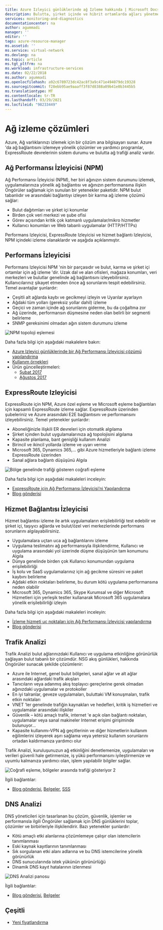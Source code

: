 ```yaml
---
title: Azure Izleyici günlüklerinde ağ Izleme hakkında | Microsoft Docs
description: Bulutta, şirket içinde ve hibrit ortamlarda ağları yönetmek için NPM dahil ağ izleme çözümlerine genel bakış.
services: monitoring-and-diagnostics
documentationcenter: na
author: agummadi
manager: ''
editor: ''
tags: azure-resource-manager
ms.assetid: ''
ms.service: virtual-network
ms.devlang: na
ms.topic: article
ms.tgt_pltfrm: na
ms.workload: infrastructure-services
ms.date: 02/22/2018
ms.author: agummadi
ms.openlocfilehash: a92c6789723dc42ac8f3a9c471e494079dc19328
ms.sourcegitcommit: f28ebb95ae9aaaff3f87d8388a09b41e0b3445b5
ms.translationtype: MT
ms.contentlocale: tr-TR
ms.lasthandoff: 03/29/2021
ms.locfileid: "98233449"
---
```

# <a name="network-monitoring-solutions"></a>Ağ izleme çözümleri 

Azure, Ağ varlıklarınızı izlemek için bir çözüm ana bilgisayarı sunar. Azure 'da ağ bağlantısını izlemeye yönelik çözümler ve yardımcı programlar, ExpressRoute devrelerinin sistem durumu ve bulutta ağ trafiği analiz vardır.

## <a name="network-performance-monitor-npm"></a>Ağ Performansı İzleyicisi (NPM)

Ağ Performansı İzleyicisi (NPM), her biri ağınızın sistem durumunu izlemek, uygulamalarınıza yönelik ağ bağlantısı ve ağınızın performansına ilişkin Öngörüler sağlamak için sunulan bir yetenekler paketidir. NPM bulut tabanlıdır ve arasındaki bağlantıyı izleyen bir karma ağ izleme çözümü sağlar:
 
* Bulut dağıtımları ve şirket içi konumlar
* Birden çok veri merkezi ve şube ofisi
* Görev açısından kritik çok katmanlı uygulamalar/mikro hizmetler
* Kullanıcı konumları ve Web tabanlı uygulamalar (HTTP/HTTPs) 

Performans Izleyicisi, ExpressRoute Izleyicisi ve hizmet bağlantı Izleyicisi, NPM içindeki izleme olanaklardır ve aşağıda açıklanmıştır.

## <a name="performance-monitor"></a>Performans İzleyicisi

Performans Izleyicisi NPM 'nin bir parçasıdır ve bulut, karma ve şirket içi ortamlar için ağ izleme 'dir. Uzak dal ve alan ofisleri, mağaza konumları, veri merkezleri ve bulutlar genelinde ağ bağlantısını izleyebilirsiniz. Kullanıcılarınız şikayet etmeden önce ağ sorunlarını tespit edebilirsiniz. Temel avantajlar şunlardır:

* Çeşitli alt ağlarda kaybı ve gecikmeyi izleyin ve Uyarılar ayarlayın
* Ağdaki tüm yolları (gereksiz yollar dahil) izleme
* Geçici ve zaman içinde ağ sorunlarını giderme, bu da çoğaltma zor
* Ağ üzerinde, performansın düşmesine neden olan belirli bir segmenti belirleme
* SNMP gereksinimi olmadan ağın sistem durumunu izleme

![NPM topoloji eşlemesi](./media/network-monitoring-overview/npm-topology-map.png) 

Daha fazla bilgi için aşağıdaki makalelere bakın:

* [Azure Izleyici günlüklerinde bir Ağ Performansı İzleyicisi çözümü yapılandırma](../azure-monitor/insights/network-performance-monitor.md) 
* [Kullanım örnekleri](/archive/blogs/msoms/monitor-on-premises-cloud-iaas-and-hybrid-networks-using-oms-network-performance-monitor)
* Ürün güncelleştirmeleri:
  * [Şubat 2017](/archive/blogs/msoms/oms-network-performance-monitor-is-now-generally-available)
  * [Ağustos 2017](/archive/blogs/msoms/improvements-to-oms-network-performance-monitor)

## <a name="expressroute-monitor"></a>ExpressRoute Izleyicisi

ExpressRoute için NPM, Azure özel eşleme ve Microsoft eşleme bağlantıları için kapsamlı ExpressRoute izleme sağlar. ExpressRoute üzerinden şubeleriniz ve Azure arasındaki E2E bağlantısını ve performansını izleyebilirsiniz. Temel yetenekler şunlardır:

* Aboneliğinizle ilişkili ER devreleri için otomatik algılama
* Şirket içinden bulut uygulamalarınıza ağ topolojisini algılama
* Kapasite planlama, bant genişliği kullanım Analizi
* Birincil ve ikincil yollarda izleme ve uyarı verme
* Microsoft 365, Dynamics 365,... gibi Azure hizmetleriyle bağlantı izleme ExpressRoute üzerinden
* Sanal ağlara bağlantı düşüşünü Algıla

![Bölge genelinde trafiği gösteren coğrafi eşleme](./media/network-monitoring-overview/expressroute-topology-map.png) 

Daha fazla bilgi için aşağıdaki makaleleri inceleyin:

* [ExpressRoute için Ağ Performansı İzleyicisi’ni Yapılandırma](../expressroute/how-to-npm.md)
* [Blog gönderisi](https://aka.ms/NPMExRmonitorGA)

## <a name="service-connectivity-monitor"></a>Hizmet Bağlantısı İzleyicisi

Hizmet bağlantısı izleme ile artık uygulamaların erişilebilirliği test edebilir ve şirket içi, taşıyıcı ağlarda ve bulut/özel veri merkezlerinde performans sorunlarını algılayabilirsiniz.

* Uygulamalara uçtan uca ağ bağlantılarını izleme
* Uygulama teslimatını ağ performansıyla ilişkilendirme, Kullanıcı ve uygulama arasındaki yol üzerinde düşme düşüşünün tam konumunu Algıla
* Dünya genelinde birden çok Kullanıcı konumundan uygulama erişilebilirliği
* İş kolu ve SaaS uygulamalarınız için ağ gecikme süresini ve paket kaybını belirleme
* Ağdaki etkin noktaları belirleme, bu durum kötü uygulama performansına neden olabilir
* Microsoft 365, Dynamics 365, Skype Kurumsal ve diğer Microsoft Hizmetleri için yerleşik testler kullanarak Microsoft 365 uygulamalara yönelik erişilebilirliği izleyin

Daha fazla bilgi için aşağıdaki makaleleri inceleyin:

* [İzleme hizmeti uç noktaları için Ağ Performansı İzleyicisi yapılandırma](../azure-monitor/insights/network-performance-monitor-service-connectivity.md#configuration)
* [Blog gönderisi](https://aka.ms/svcendptmonitor)

## <a name="traffic-analytics"></a>Trafik Analizi
Trafik Analizi bulut ağlarınızdaki Kullanıcı ve uygulama etkinliğine görünürlük sağlayan bulut tabanlı bir çözümdür. NSG akış günlükleri, hakkında Öngörüler sunacak şekilde çözümlenir:

* Azure ile Internet, genel bulut bölgeleri, sanal ağlar ve alt ağlar arasındaki ağlardaki trafik akışları
* Tanıcıların veya adanmış akış toplayıcı gereçlerine gerek olmadan ağınızdaki uygulamalar ve protokoller
* En iyi talranlar, geveze uygulamaları, buluttaki VM konuşmaları, trafik etkin noktaları
* VNET 'ler genelinde trafiğin kaynakları ve hedefleri, kritik iş hizmetleri ve uygulamalar arasındaki ilişkiler
* Güvenlik – kötü amaçlı trafik, internet 'e açık olan bağlantı noktaları, uygulamalar veya sanal makineler Internet erişimi girişiminde bulunuyor...
* Kapasite kullanımı-VPN ağ geçitlerinin ve diğer hizmetlerin kullanım eğilimlerini izleyerek aşırı sağlama veya yetersiz kullanım sorunlarını ortadan kaldırmanıza yardımcı olur

Trafik Analizi, kuruluşunuzun ağ etkinliğini denetlemenize, uygulamaları ve verileri güvenli hale getirmenize, iş yükü performansını iyileştirmenize ve uyumlu kalmanıza yardımcı olan, işlem yapılabilir bilgiler sağlar.

![Coğrafi eşleme, bölgeler arasında trafiği gösteriyor 2](../network-watcher/media/traffic-analytics/geo-map-view-showcasing-traffic-distribution-to-countries-and-continents.png) 

İlgili bağlantılar:
* [Blog gönderisi](https://aka.ms/trafficanalytics), [Belgeler](../network-watcher/traffic-analytics.md), [SSS](../network-watcher/traffic-analytics-faq.md)

## <a name="dns-analytics"></a>DNS Analizi
DNS yöneticileri için tasarlanan bu çözüm, güvenlik, işlemler ve performansla ilgili Öngörüler sağlamak için DNS günlüklerini toplar, çözümler ve birbirleriyle ilişkilendirir.  Bazı yetenekler şunlardır:

* Kötü amaçlı etki alanlarına çözümlemeye çalışır olan istemcilerin tanımlanması
* Eski kaynak kayıtlarının tanımlanması
* Sık sorgulanan etki alanı adlarına ve bu DNS istemcilerine yönelik görünürlük
* DNS sunucularında istek yükünün görünürlüğü
* Dinamik DNS kayıt hatalarının izlenmesi

![DNS Analizi panosu](./media/network-monitoring-overview/dns-analytics-overview.png) 

İlgili bağlantılar:
* [Blog gönderisi](/archive/blogs/msoms/introducing-oms-dns-analytics), [Belgeler](../azure-monitor/insights/dns-analytics.md)

## <a name="miscellaneous"></a>Çeşitli

* [Yeni fiyatlandırma](../azure-monitor/insights/network-performance-monitor-pricing-faq.md)